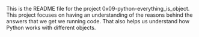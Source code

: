This is the README file for the project 0x09-python-everything_is_object. This project focuses on having an understanding of the reasons behind the answers that we get we running code. That also helps us understand how Python works with different objects.
